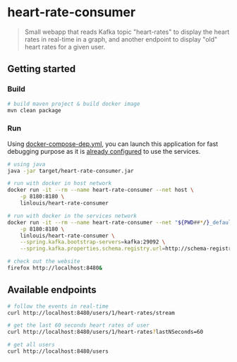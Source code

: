 # heart-rate-consumer

> Small webapp that reads Kafka topic "heart-rates" to display the heart rates in real-time in a
> graph, and another endpoint to display "old" heart rates for a given user.

## Getting started
### Build

```bash
# build maven project & build docker image
mvn clean package
```

### Run

Using [docker-compose-dep.yml](../docker-compose-dep.yml), you can launch this application for fast debugging
purpose as it is [already configured](src/main/resources/application.yml) to use the services.

```bash
# using java
java -jar target/heart-rate-consumer.jar

# run with docker in host network
docker run -it --rm --name heart-rate-consumer --net host \
    -p 8180:8180 \
    linlouis/heart-rate-consumer

# run with docker in the services network
docker run -it --rm --name heart-rate-consumer --net "${PWD##*/}_default" \
    -p 8180:8180 \
    linlouis/heart-rate-consumer \
    --spring.kafka.bootstrap-servers=kafka:29092 \
    --spring.kafka.properties.schema.registry.url=http://schema-registry:8081

# check out the website
firefox http://localhost:8480&
```

## Available endpoints

```bash
# follow the events in real-time
curl http://localhost:8480/users/1/heart-rates/stream

# get the last 60 seconds heart rates of user
curl http://localhost:8480/users/1/heart-rates?lastNSeconds=60

# get all users
curl http://localhost:8480/users
```


